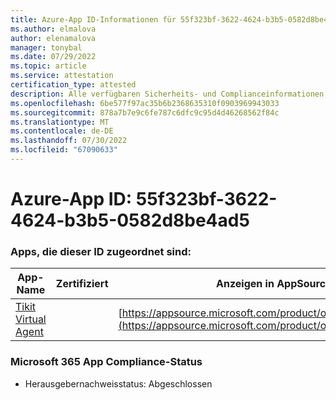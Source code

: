 ```yaml
---
title: Azure-App ID-Informationen für 55f323bf-3622-4624-b3b5-0582d8be4ad5
ms.author: elmalova
author: elenamalova
manager: tonybal
ms.date: 07/29/2022
ms.topic: article
ms.service: attestation
certification_type: attested
description: Alle verfügbaren Sicherheits- und Complianceinformationen für 55f323bf-3622-4624-b3b5-0582d8be4ad5.
ms.openlocfilehash: 6be577f97ac35b6b2368635310f0903969943033
ms.sourcegitcommit: 878a7b7e9c6fe787c6dfc9c95d4d46268562f84c
ms.translationtype: MT
ms.contentlocale: de-DE
ms.lasthandoff: 07/30/2022
ms.locfileid: "67090633"
---
```

# <a name="azure-app-id-55f323bf-3622-4624-b3b5-0582d8be4ad5"></a>Azure-App ID: 55f323bf-3622-4624-b3b5-0582d8be4ad5


### <a name="apps-associated-with-this-id"></a>Apps, die dieser ID zugeordnet sind:
| **App-Name** | **Zertifiziert** | **Anzeigen in AppSource** |
|--------------|---------------|-----------------------|
| [Tikit Virtual Agent](../forward/WA200004288.md) |  | [https://appsource.microsoft.com/product/office/WA200004288](https://appsource.microsoft.com/product/office/WA200004288) |

### <a name="microsoft-365-app-compliance-status"></a>Microsoft 365 App Compliance-Status
- Herausgebernachweisstatus: Abgeschlossen
